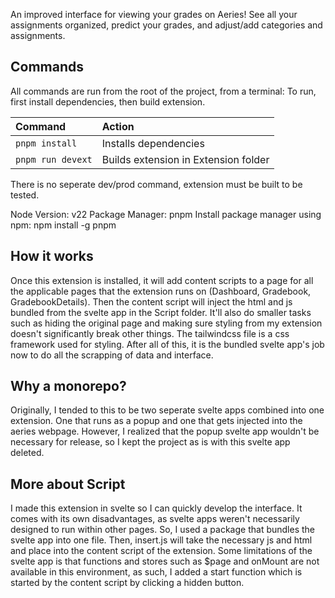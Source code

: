 An improved interface for viewing your grades on Aeries! See all your assignments organized, predict your grades, and adjust/add categories and assignments.

## Commands

All commands are run from the root of the project, from a terminal: To run, first install dependencies, then build extension.

| Command                   | Action                                                 |
| :------------------------ | :------------------------------------------------------|
| `pnpm install`            | Installs dependencies                                  |
| `pnpm run devext`         | Builds extension in Extension folder                   |

There is no seperate dev/prod command, extension must be built to be tested.

Node Version: v22
Package Manager: pnpm
Install package manager using npm: npm install -g pnpm

## How it works

Once this extension is installed, it will add content scripts to a page for all the applicable pages that the extension runs on (Dashboard, Gradebook, GradebookDetails). Then the content script will inject the html and js bundled from the svelte app in the Script folder. It'll also do smaller tasks such as hiding the original page and making sure styling from my extension doesn't significantly break other things. The tailwindcss file is a css framework used for styling. After all of this, it is the bundled svelte app's job now to do all the scrapping of data and interface.

## Why a monorepo?

Originally, I tended to this to be two seperate svelte apps combined into one extension. One that runs as a popup and one that gets injected into the aeries webpage. However, I realized that the popup svelte app wouldn't be necessary for release, so I kept the project as is with this svelte app deleted.

## More about Script

I made this extension in svelte so I can quickly develop the interface. It comes with its own disadvantages, as svelte apps weren't necessarily designed to run within other pages. So, I used a package that bundles the svelte app into one file. Then, insert.js will take the necessary js and html and place into the content script of the extension. Some limitations of the svelte app is that functions and stores such as $page and onMount are not available in this environment, as such, I added a start function which is started by the content script by clicking a hidden button.
